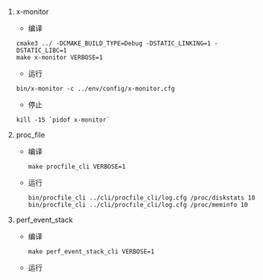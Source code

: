1. x-monitor

   - 编译

   ```
   cmake3 ../ -DCMAKE_BUILD_TYPE=Debug -DSTATIC_LINKING=1 -DSTATIC_LIBC=1
   make x-monitor VERBOSE=1
   ```

   - 运行

   ```
   bin/x-monitor -c ../env/config/x-monitor.cfg
   ```

   - 停止

   ```
   kill -15 `pidof x-monitor`
   ```

2. proc_file

   - 编译

     ```
     make procfile_cli VERBOSE=1
     ```

   - 运行

     ```
     bin/procfile_cli ../cli/procfile_cli/log.cfg /proc/diskstats 10
     bin/procfile_cli ../cli/procfile_cli/log.cfg /proc/meminfo 10
     ```

3. perf_event_stack

   - 编译

     ```
     make perf_event_stack_cli VERBOSE=1
     ```

   - 运行

     



